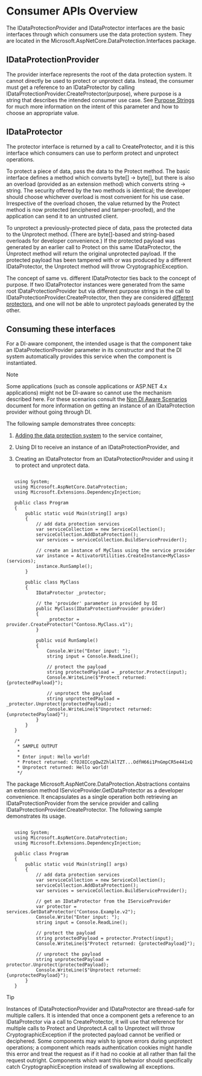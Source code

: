 ﻿---
uid: security/data-protection/consumer-apis/overview
---
# Consumer APIs Overview

The IDataProtectionProvider and IDataProtector interfaces are the basic interfaces through which consumers use the data protection system. They are located in the Microsoft.AspNetCore.DataProtection.Interfaces package.

## IDataProtectionProvider

The provider interface represents the root of the data protection system. It cannot directly be used to protect or unprotect data. Instead, the consumer must get a reference to an IDataProtector by calling IDataProtectionProvider.CreateProtector(purpose), where purpose is a string that describes the intended consumer use case. See [Purpose Strings](purpose-strings.md) for much more information on the intent of this parameter and how to choose an appropriate value.

## IDataProtector

The protector interface is returned by a call to CreateProtector, and it is this interface which consumers can use to perform protect and unprotect operations.

To protect a piece of data, pass the data to the Protect method. The basic interface defines a method which converts byte[] -> byte[], but there is also an overload (provided as an extension method) which converts string -> string. The security offered by the two methods is identical; the developer should choose whichever overload is most convenient for his use case. Irrespective of the overload chosen, the value returned by the Protect method is now protected (enciphered and tamper-proofed), and the application can send it to an untrusted client.

To unprotect a previously-protected piece of data, pass the protected data to the Unprotect method. (There are byte[]-based and string-based overloads for developer convenience.) If the protected payload was generated by an earlier call to Protect on this same IDataProtector, the Unprotect method will return the original unprotected payload. If the protected payload has been tampered with or was produced by a different IDataProtector, the Unprotect method will throw CryptographicException.

The concept of same vs. different IDataProtector ties back to the concept of purpose. If two IDataProtector instances were generated from the same root IDataProtectionProvider but via different purpose strings in the call to IDataProtectionProvider.CreateProtector, then they are considered [different protectors](purpose-strings.md), and one will not be able to unprotect payloads generated by the other.

## Consuming these interfaces

For a DI-aware component, the intended usage is that the component take an IDataProtectionProvider parameter in its constructor and that the DI system automatically provides this service when the component is instantiated.

> [!NOTE]
> Some applications (such as console applications or ASP.NET 4.x applications) might not be DI-aware so cannot use the mechanism described here. For these scenarios consult the [Non DI Aware Scenarios](../configuration/non-di-scenarios.md) document for more information on getting an instance of an IDataProtection provider without going through DI.

The following sample demonstrates three concepts:

1. [Adding the data protection system](../configuration/overview.md) to the service container,

2. Using DI to receive an instance of an IDataProtectionProvider, and

3. Creating an IDataProtector from an IDataProtectionProvider and using it to protect and unprotect data.

<!-- literal_block {"xml:space": "preserve", "backrefs": [], "source": "/Users/shirhatti/docs/Docs/aspnet/security/data-protection/using-data-protection/samples/protectunprotect.cs", "ids": [], "dupnames": [], "names": [], "classes": [], "linenos": true, "language": "none", "highlight_args": {"hl_lines": [26, 34, 35, 36, 37, 38, 39, 40], "linenostart": 1}} -->

````none

   using System;
   using Microsoft.AspNetCore.DataProtection;
   using Microsoft.Extensions.DependencyInjection;

   public class Program
   {
       public static void Main(string[] args)
       {
           // add data protection services
           var serviceCollection = new ServiceCollection();
           serviceCollection.AddDataProtection();
           var services = serviceCollection.BuildServiceProvider();

           // create an instance of MyClass using the service provider
           var instance = ActivatorUtilities.CreateInstance<MyClass>(services);
           instance.RunSample();
       }

       public class MyClass
       {
           IDataProtector _protector;

           // the 'provider' parameter is provided by DI
           public MyClass(IDataProtectionProvider provider)
           {
               _protector = provider.CreateProtector("Contoso.MyClass.v1");
           }

           public void RunSample()
           {
               Console.Write("Enter input: ");
               string input = Console.ReadLine();

               // protect the payload
               string protectedPayload = _protector.Protect(input);
               Console.WriteLine($"Protect returned: {protectedPayload}");

               // unprotect the payload
               string unprotectedPayload = _protector.Unprotect(protectedPayload);
               Console.WriteLine($"Unprotect returned: {unprotectedPayload}");
           }
       }
   }

   /*
    * SAMPLE OUTPUT
    *
    * Enter input: Hello world!
    * Protect returned: CfDJ8ICcgQwZZhlAlTZT...OdfH66i1PnGmpCR5e441xQ
    * Unprotect returned: Hello world!
    */

   ````

The package Microsoft.AspNetCore.DataProtection.Abstractions contains an extension method IServiceProvider.GetDataProtector as a developer convenience. It encapsulates as a single operation both retrieving an IDataProtectionProvider from the service provider and calling IDataProtectionProvider.CreateProtector. The following sample demonstrates its usage.

<!-- literal_block {"xml:space": "preserve", "backrefs": [], "source": "/Users/shirhatti/docs/Docs/aspnet/security/data-protection/consumer-apis/overview/samples/getdataprotector.cs", "ids": [], "dupnames": [], "names": [], "classes": [], "linenos": true, "language": "none", "highlight_args": {"hl_lines": [15], "linenostart": 1}} -->

````none

   using System;
   using Microsoft.AspNetCore.DataProtection;
   using Microsoft.Extensions.DependencyInjection;
    
   public class Program
   {
       public static void Main(string[] args)
       {
           // add data protection services
           var serviceCollection = new ServiceCollection();
           serviceCollection.AddDataProtection();
           var services = serviceCollection.BuildServiceProvider();
    
           // get an IDataProtector from the IServiceProvider
           var protector = services.GetDataProtector("Contoso.Example.v2");
           Console.Write("Enter input: ");
           string input = Console.ReadLine();
    
           // protect the payload
           string protectedPayload = protector.Protect(input);
           Console.WriteLine($"Protect returned: {protectedPayload}");
    
           // unprotect the payload
           string unprotectedPayload = protector.Unprotect(protectedPayload);
           Console.WriteLine($"Unprotect returned: {unprotectedPayload}");
       }
   }

   ````

>[!TIP]
> Instances of IDataProtectionProvider and IDataProtector are thread-safe for multiple callers. It is intended that once a component gets a reference to an IDataProtector via a call to CreateProtector, it will use that reference for multiple calls to Protect and Unprotect.A call to Unprotect will throw CryptographicException if the protected payload cannot be verified or deciphered. Some components may wish to ignore errors during unprotect operations; a component which reads authentication cookies might handle this error and treat the request as if it had no cookie at all rather than fail the request outright. Components which want this behavior should specifically catch CryptographicException instead of swallowing all exceptions.
